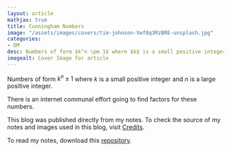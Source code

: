```yaml
---
layout: article
mathjax: true
title: Cunningham Numbers
image: "/assets/images/covers/tim-johnson-Vwf8q3RzBRE-unsplash.jpg"
categories:
- DM
desc: Numbers of form $k^n \pm 1$ where $k$ is a small positive integer and $n$ is a large positive integer. 
imagealt: Cover Image for article
---
```


Numbers of form $k^n \pm 1$ where $k$ is a small positive integer and $n$ is a large positive integer.
































































































































































































































































































































































































There is an internet communal effort going to find factors for these numbers.

This blog was published directly from my notes.
To check the source of my notes and images used in this blog, visit <a href="/credits.html" target="_blank">Credits</a>.

To read my notes, download this <a href="https://github.com/bovem/CS" target="blank">repository</a>.